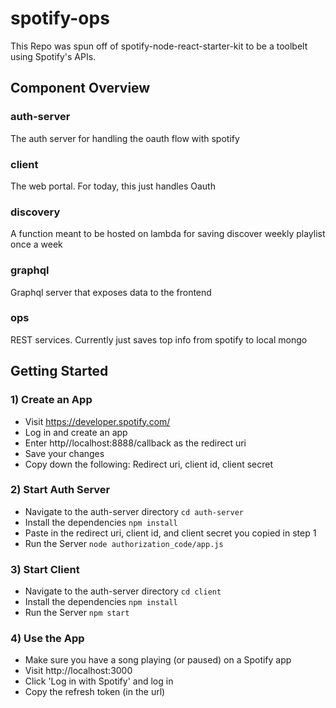 # spotify-ops
This Repo was spun off of spotify-node-react-starter-kit to be a toolbelt using Spotify's APIs.

## Component Overview
### auth-server
The auth server for handling the oauth flow with spotify
### client
The web portal. For today, this just handles Oauth
### discovery
A function meant to be hosted on lambda for saving discover weekly playlist once a week
### graphql
Graphql server that exposes data to the frontend
### ops
REST services. Currently just saves top info from spotify to local mongo

## Getting Started

### 1) Create an App
- Visit https://developer.spotify.com/ 
- Log in and create an app
- Enter http//localhost:8888/callback as the redirect uri
- Save your changes
- Copy down the following: Redirect uri, client id, client secret


### 2)  Start Auth Server
- Navigate to the auth-server directory `cd auth-server`
- Install the dependencies `npm install`
- Paste in the redirect uri, client id, and client secret you copied in step 1
- Run the Server `node authorization_code/app.js`

### 3)  Start Client
- Navigate to the auth-server directory `cd client`
- Install the dependencies `npm install`
- Run the Server `npm start`

### 4)  Use the App
- Make sure you have a song playing (or paused) on a Spotify app
- Visit http://localhost:3000
- Click 'Log in with Spotify' and log in
- Copy the refresh token (in the url)